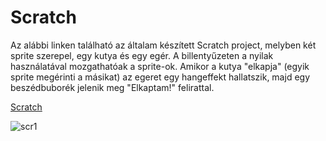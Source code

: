 # Scratch

Az alábbi linken található az általam készített Scratch project, melyben két sprite szerepel, egy kutya és egy egér. A billentyűzeten a nyilak használatával mozgathatóak a sprite-ok. Amikor a kutya "elkapja" (egyik sprite megérinti a másikat) az egeret egy hangeffekt hallatszik, majd egy beszédbuborék jelenik meg "Elkaptam!" felirattal.

[Scratch](https://scratch.mit.edu/projects/370650023)

![scr1](https://user-images.githubusercontent.com/60934705/75357814-a72b1000-58ba-11ea-8294-22ffcce8939d.png)
